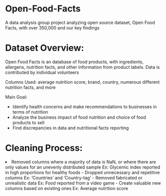 # Open-Food-Facts
A data analysis group project analyzing open source dataset, Open Food Facts, with over 350,000 and our key findings

# Dataset Overview: 
Open Food Facts is an database of food products, with ingredients, allergens, nutrition facts, and other information from product labels. Data is contributed by individual volunteers

Columns Used: average nutrition score, brand, country, numerous different nutrition facts, and more

Main Goal:
- Identify health concerns and make recommendations to businesses in terms of nutrition
- Analyze the business impact of food nutrition and choice of food products to sell
- Find discrepancies in data and nutritional facts reporting

# Cleaning Process:
<li> Removed columns where a majority of data is NaN, or where there are only values for an unevenly distributed sample
  Ex: Glycemic index reported in high proportions for healthy foods
- Dropped unnecessary and repetitive columns
  Ex: ‘Countries’ and ‘Country-tag’
- Removed fabricated or unrealistic data
  Ex: Food reported from a video game
- Create valuable new columns based on existing ones
  Ex: Average nutrition score
  </li> 

